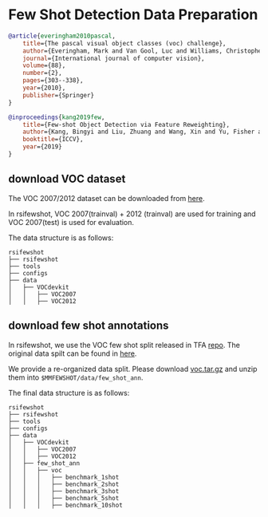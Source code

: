 # Few Shot Detection Data Preparation

<!-- [DATASET] -->

```bibtex
@article{everingham2010pascal,
    title={The pascal visual object classes (voc) challenge},
    author={Everingham, Mark and Van Gool, Luc and Williams, Christopher KI and Winn, John and Zisserman, Andrew},
    journal={International journal of computer vision},
    volume={88},
    number={2},
    pages={303--338},
    year={2010},
    publisher={Springer}
}

@inproceedings{kang2019few,
    title={Few-shot Object Detection via Feature Reweighting},
    author={Kang, Bingyi and Liu, Zhuang and Wang, Xin and Yu, Fisher and Feng, Jiashi and Darrell, Trevor},
    booktitle={ICCV},
    year={2019}
}
```

## download VOC dataset

The VOC 2007/2012 dataset can be downloaded from [here](http://host.robots.ox.ac.uk/pascal/VOC/).

In rsifewshot, VOC 2007(trainval) + 2012 (trainval) are used for training and VOC 2007(test) is used for evaluation.

The data structure is as follows:

```none
rsifewshot
├── rsifewshot
├── tools
├── configs
├── data
│   ├── VOCdevkit
│   │   ├── VOC2007
│   │   ├── VOC2012
```

## download few shot annotations

In rsifewshot, we use the VOC few shot split released in TFA [repo](https://github.com/ucbdrive/few-shot-object-detection).
The original data spilt can be found in [here](http://dl.yf.io/fs-det/datasets/vocsplit/).

We provide a re-organized data split.
Please download [voc.tar.gz](https://download.openmmlab.com/rsifewshot/few_shot_ann/voc.tar.gz)
and unzip them into `$MMFEWSHOT/data/few_shot_ann`.

The final data structure is as follows:

```none
rsifewshot
├── rsifewshot
├── tools
├── configs
├── data
│   ├── VOCdevkit
│   │   ├── VOC2007
│   │   ├── VOC2012
│   ├── few_shot_ann
│   │   ├── voc
│   │   │   ├── benchmark_1shot
│   │   │   ├── benchmark_2shot
│   │   │   ├── benchmark_3shot
│   │   │   ├── benchmark_5shot
│   │   │   ├── benchmark_10shot
```
